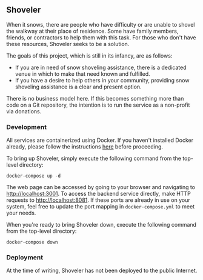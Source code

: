 ## Shoveler

When it snows, there are people who have difficulty or are unable to shovel the walkway at their place of residence. Some have family members, friends, or contractors to help them with this task. For those who don't have these resources, Shoveler seeks to be a solution.

The goals of this project, which is still in its infancy, are as follows:

- If you are in need of snow shoveling assistance, there is a dedicated venue in which to make that need known and fulfilled.
- If you have a desire to help others in your community, providing snow shoveling assistance is a clear and present option.

There is no business model here. If this becomes something more than code on a Git repository, the intention is to run the service as a non-profit via donations.

### Development

All services are containerized using Docker. If you haven't installed Docker already, please follow the instructions [here](https://docs.docker.com/engine/install/) before proceeding.

To bring up Shoveler, simply execute the following command from the top-level directory:

```
docker-compose up -d
```

The web page can be accessed by going to your browser and navigating to [http://localhost:3001](http://localhost:3001). To access the backend service directly, make HTTP requests to [http://localhost:8081](http://localhost:8081). If these ports are already in use on your system, feel free to update the port mapping in `docker-compose.yml` to meet your needs.

When you're ready to bring Shoveler down, execute the following command from the top-level directory:

```
docker-compose down
```

### Deployment

At the time of writing, Shoveler has not been deployed to the public Internet.